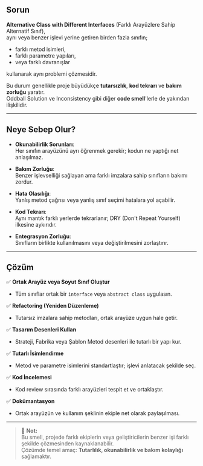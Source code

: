 ## Sorun

**Alternative Class with Different Interfaces** (Farklı Arayüzlere Sahip Alternatif Sınıf),  
aynı veya benzer işlevi yerine getiren birden fazla sınıfın;  
- farklı metod isimleri,
- farklı parametre yapıları,
- veya farklı davranışlar  

kullanarak aynı problemi çözmesidir.  

Bu durum genellikle proje büyüdükçe **tutarsızlık**, **kod tekrarı** ve **bakım zorluğu** yaratır.  
Oddball Solution ve Inconsistency gibi diğer **code smell**'lerle de yakından ilişkilidir.

---

## Neye Sebep Olur?

- **Okunabilirlik Sorunları**:  
  Her sınıfın arayüzünü ayrı öğrenmek gerekir; kodun ne yaptığı net anlaşılmaz.

- **Bakım Zorluğu**:  
  Benzer işlevselliği sağlayan ama farklı imzalara sahip sınıfların bakımı zordur.

- **Hata Olasılığı**:  
  Yanlış metod çağrısı veya yanlış sınıf seçimi hatalara yol açabilir.

- **Kod Tekrarı**:  
  Aynı mantık farklı yerlerde tekrarlanır; DRY (Don't Repeat Yourself) ilkesine aykırıdır.

- **Entegrasyon Zorluğu**:  
  Sınıfların birlikte kullanılmasını veya değiştirilmesini zorlaştırır.

---

## Çözüm

✅ **Ortak Arayüz veya Soyut Sınıf Oluştur**  
- Tüm sınıflar ortak bir `interface` veya `abstract class` uygulasın.  

✅ **Refactoring (Yeniden Düzenleme)**  
- Tutarsız imzalara sahip metodları, ortak arayüze uygun hale getir.  

✅ **Tasarım Desenleri Kullan**  
- Strateji, Fabrika veya Şablon Metod desenleri ile tutarlı bir yapı kur.  

✅ **Tutarlı İsimlendirme**  
- Metod ve parametre isimlerini standartlaştır; işlevi anlatacak şekilde seç.  

✅ **Kod İncelemesi**  
- Kod review sırasında farklı arayüzleri tespit et ve ortaklaştır.  

✅ **Dokümantasyon**  
- Ortak arayüzün ve kullanım şeklinin ekiple net olarak paylaşılması.

---

> 📌 **Not:**  
> Bu smell, projede farklı ekiplerin veya geliştiricilerin benzer işi farklı şekilde çözmesinden kaynaklanabilir.  
> Çözümde temel amaç: **Tutarlılık, okunabilirlik ve bakım kolaylığı** sağlamaktır.
